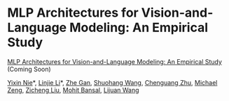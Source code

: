 # MLP Architectures for Vision-and-Language Modeling: An Empirical Study
[MLP Architectures for Vision-and-Language Modeling: An Empirical Study](www.google.com) (Coming Soon)

[Yixin Nie](https://easonnie.github.io/)\*, [Linjie Li](https://www.linkedin.com/in/linjie-li/)\*,
[Zhe Gan](https://zhegan27.github.io/),
[Shuohang Wang](https://sites.google.com/site/shuohangsite/),
[Chenguang Zhu](https://www.microsoft.com/en-us/research/people/chezhu/),
[Michael Zeng](https://www.microsoft.com/en-us/research/people/nzeng/),
[Zicheng Liu](https://www.microsoft.com/en-us/research/people/zliu/),
[Mohit Bansal](http://www.cs.unc.edu/~mbansal/),
[Lijuan Wang](https://www.microsoft.com/en-us/research/people/lijuanw/)
